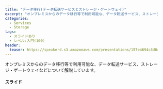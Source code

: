 ```yaml
---
title: "データ移行(データ転送サービスとストレージ・ゲートウェイ)"
excerpt: "オンプレミスからのデータ移行等で利用可能な、データ転送サービス、ストレージ・ゲートウェイなどについて解説しています。"
categories:
  - Services
  - Storage
tags:
  - スライドあり
  - レベル:入門(100)
header:
  teaser: https://speakerd.s3.amazonaws.com/presentations/157e4694c8d04b11922b5f15cc88fcb4/slide_0.jpg
---
```


オンプレミスからのデータ移行等で利用可能な、データ転送サービス、ストレージ・ゲートウェイなどについて解説しています。


#### スライド

<div style="max-width:768px">

<!-- Speakerdeckから Embeded リンクを取得して貼り付け (ここから) -->
<script async class="speakerdeck-embed" data-id="157e4694c8d04b11922b5f15cc88fcb4" data-ratio="1.77777777777778" src="//speakerdeck.com/assets/embed.js"></script>
<!-- Speakerdeckから Embeded リンクを取得して貼り付け (ここまで) -->

</div>
